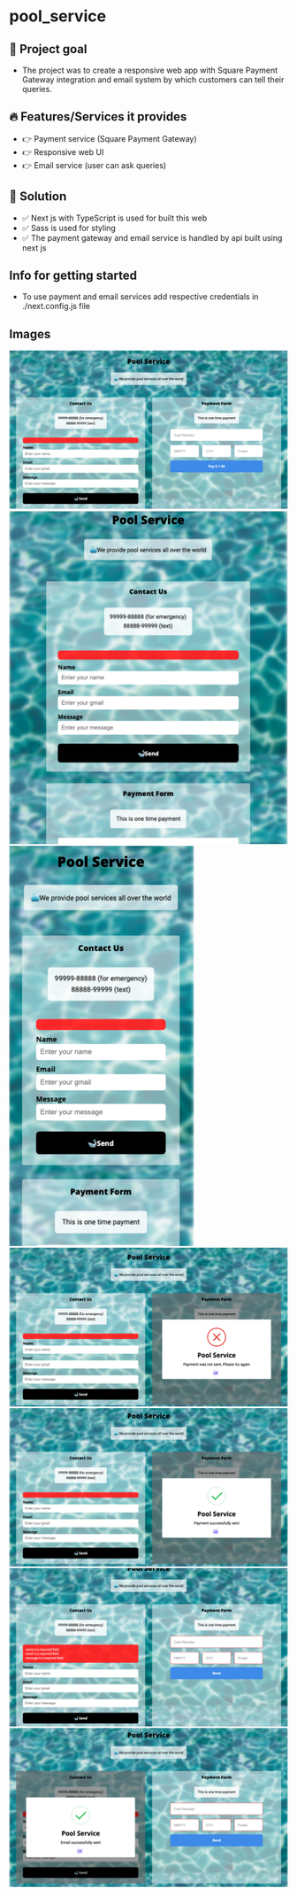 # pool_service

## 🎯 Project goal

- The project was to create a responsive web app with Square Payment Gateway integration and email system by which customers can tell their queries.

## 🔥 Features/Services it provides

- 👉 Payment service (Square Payment Gateway)
- 👉 Responsive web UI
- 👉 Email service (user can ask queries)

## 🍕 Solution

- ✅ Next js with TypeScript is used for built this web
- ✅ Sass is used for styling
- ✅ The payment gateway and email service is handled by api built using next js

## Info for getting started

- To use payment and email services add respective credentials in ./next.config.js file

## Images

![](./docs/images/img1.png)
![](./docs/images/img2.png)
![](./docs/images/img3.png)
![](./docs/images/img4.png)
![](./docs/images/img5.png)
![](./docs/images/img6.png)
![](./docs/images/img7.png)
